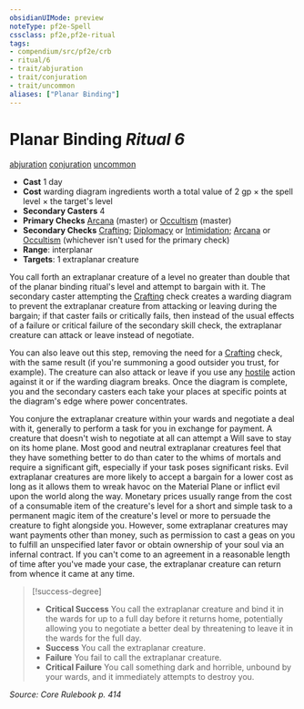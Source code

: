 ```yaml
---
obsidianUIMode: preview
noteType: pf2e-Spell
cssclass: pf2e,pf2e-ritual
tags:
- compendium/src/pf2e/crb
- ritual/6
- trait/abjuration
- trait/conjuration
- trait/uncommon
aliases: ["Planar Binding"]
---
```

# Planar Binding *Ritual 6*  
[abjuration](rules/traits/abjuration.md "Abjuration School Trait")  [conjuration](rules/traits/conjuration.md "Conjuration School Trait")  [uncommon](rules/traits/uncommon.md "Uncommon Rarity Trait")  

- **Cast** 1 day
- **Cost** warding diagram ingredients worth a total value of 2 gp × the spell level × the target's level
- **Secondary Casters** 4
- **Primary Checks** [Arcana](compendium/skills.md#Arcana) (master) or [Occultism](compendium/skills.md#Occultism) (master)
- **Secondary Checks** [Crafting](compendium/skills.md#Crafting); [Diplomacy](compendium/skills.md#Diplomacy) or [Intimidation](compendium/skills.md#Intimidation); [Arcana](compendium/skills.md#Arcana) or [Occultism](compendium/skills.md#Occultism) (whichever isn't used for the primary check)
- **Range**: interplanar
- **Targets**: 1 extraplanar creature

You call forth an extraplanar creature of a level no greater than double that of the planar binding ritual's level and attempt to bargain with it. The secondary caster attempting the [Crafting](compendium/skills.md#Crafting) check creates a warding diagram to prevent the extraplanar creature from attacking or leaving during the bargain; if that caster fails or critically fails, then instead of the usual effects of a failure or critical failure of the secondary skill check, the extraplanar creature can attack or leave instead of negotiate.

You can also leave out this step, removing the need for a [Crafting](compendium/skills.md#Crafting) check, with the same result (if you're summoning a good outsider you trust, for example). The creature can also attack or leave if you use any [hostile](rules/conditions.md#Hostile) action against it or if the warding diagram breaks. Once the diagram is complete, you and the secondary casters each take your places at specific points at the diagram's edge where power concentrates.

You conjure the extraplanar creature within your wards and negotiate a deal with it, generally to perform a task for you in exchange for payment. A creature that doesn't wish to negotiate at all can attempt a Will save to stay on its home plane. Most good and neutral extraplanar creatures feel that they have something better to do than cater to the whims of mortals and require a significant gift, especially if your task poses significant risks. Evil extraplanar creatures are more likely to accept a bargain for a lower cost as long as it allows them to wreak havoc on the Material Plane or inflict evil upon the world along the way. Monetary prices usually range from the cost of a consumable item of the creature's level for a short and simple task to a permanent magic item of the creature's level or more to persuade the creature to fight alongside you. However, some extraplanar creatures may want payments other than money, such as permission to cast a geas on you to fulfill an unspecified later favor or obtain ownership of your soul via an infernal contract. If you can't come to an agreement in a reasonable length of time after you've made your case, the extraplanar creature can return from whence it came at any time.

> [!success-degree] 
> - **Critical Success** You call the extraplanar creature and bind it in the wards for up to a full day before it returns home, potentially allowing you to negotiate a better deal by threatening to leave it in the wards for the full day.
> - **Success** You call the extraplanar creature.
> - **Failure** You fail to call the extraplanar creature.
> - **Critical Failure** You call something dark and horrible, unbound by your wards, and it immediately attempts to destroy you.

*Source: Core Rulebook p. 414*